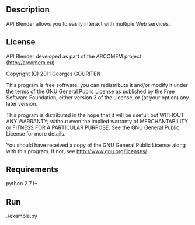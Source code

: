 Description
-------

API Blender allows you to easily interact with multiple Web services.

License
-------

API Blender developed as part of the
ARCOMEM project (http://arcomem.eu)

Copyright (C) 2011  Georges GOURITEN 

This program is free software: you can redistribute it and/or modify
it under the terms of the GNU General Public License as published by
the Free Software Foundation, either version 3 of the License, or
(at your option) any later version.

This program is distributed in the hope that it will be useful,
but WITHOUT ANY WARRANTY; without even the implied warranty of
MERCHANTABILITY or FITNESS FOR A PARTICULAR PURPOSE.  See the
GNU General Public License for more details.

You should have received a copy of the GNU General Public License
along with this program.  If not, see <http://www.gnu.org/licenses/>.


Requirements
------------
python 2.7.1+

Run
---
./example.py
